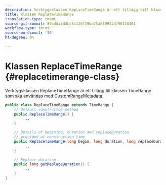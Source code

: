 ```yaml
---
description: Verktygsklassen ReplaceTimeRange är ett tillägg till klassen TimeRange som ska användas med CustomRangeMetadata.
title: Klassen ReplaceTimeRange
translation-type: tm+mt
source-git-commit: 89bdda1d4bd5c126f19ba75a819942df901183d1
workflow-type: tm+mt
source-wordcount: '36'
ht-degree: 0%

---
```



# Klassen ReplaceTimeRange {#replacetimerange-class}

Verktygsklassen ReplaceTimeRange är ett tillägg till klassen TimeRange som ska användas med CustomRangeMetadata.

```java
public class ReplaceTimeRange extends TimeRange {
    // Default constructor method
    public ReplaceTimeRange() { 
        ... 
    }

    // Details of begining, duration and replaceDuration 
    // provided at construction time 
    public ReplaceTimeRange(long begin, long duration, long replaceDuration) { 
        ... 
    }

    // Replace duration
    public long getReplaceDuration() { 
        ... 
    }
}
```


